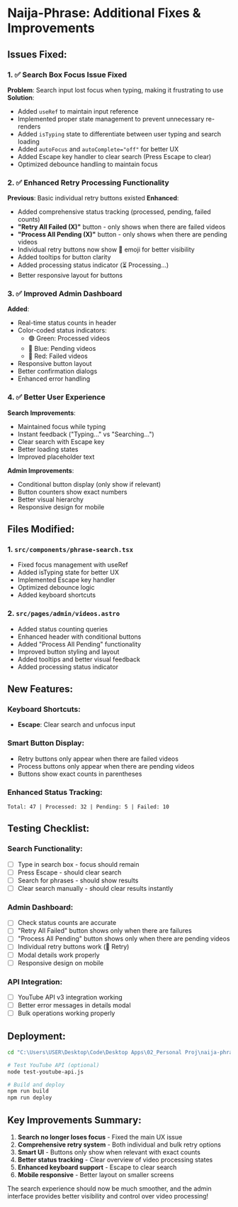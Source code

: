 # Naija-Phrase: Additional Fixes & Improvements

## Issues Fixed:

### 1. ✅ Search Box Focus Issue Fixed
**Problem**: Search input lost focus when typing, making it frustrating to use
**Solution**: 
- Added `useRef` to maintain input reference
- Implemented proper state management to prevent unnecessary re-renders
- Added `isTyping` state to differentiate between user typing and search loading
- Added `autoFocus` and `autoComplete="off"` for better UX
- Added Escape key handler to clear search (Press Escape to clear)
- Optimized debounce handling to maintain focus

### 2. ✅ Enhanced Retry Processing Functionality
**Previous**: Basic individual retry buttons existed
**Enhanced**: 
- Added comprehensive status tracking (processed, pending, failed counts)
- **"Retry All Failed (X)"** button - only shows when there are failed videos
- **"Process All Pending (X)"** button - only shows when there are pending videos
- Individual retry buttons now show 🔄 emoji for better visibility
- Added tooltips for button clarity
- Added processing status indicator (⏳ Processing...)
- Better responsive layout for buttons

### 3. ✅ Improved Admin Dashboard
**Added**:
- Real-time status counts in header
- Color-coded status indicators:
  - 🟢 Green: Processed videos
  - 🔵 Blue: Pending videos  
  - 🔴 Red: Failed videos
- Responsive button layout
- Better confirmation dialogs
- Enhanced error handling

### 4. ✅ Better User Experience
**Search Improvements**:
- Maintained focus while typing
- Instant feedback ("Typing..." vs "Searching...")
- Clear search with Escape key
- Better loading states
- Improved placeholder text

**Admin Improvements**:
- Conditional button display (only show if relevant)
- Button counters show exact numbers
- Better visual hierarchy
- Responsive design for mobile

## Files Modified:

### 1. `src/components/phrase-search.tsx`
- Fixed focus management with useRef
- Added isTyping state for better UX
- Implemented Escape key handler
- Optimized debounce logic
- Added keyboard shortcuts

### 2. `src/pages/admin/videos.astro`
- Added status counting queries  
- Enhanced header with conditional buttons
- Added "Process All Pending" functionality
- Improved button styling and layout
- Added tooltips and better visual feedback
- Added processing status indicator

## New Features:

### Keyboard Shortcuts:
- **Escape**: Clear search and unfocus input

### Smart Button Display:
- Retry buttons only appear when there are failed videos
- Process buttons only appear when there are pending videos
- Buttons show exact counts in parentheses

### Enhanced Status Tracking:
```
Total: 47 | Processed: 32 | Pending: 5 | Failed: 10
```

## Testing Checklist:

### Search Functionality:
- [ ] Type in search box - focus should remain
- [ ] Press Escape - should clear search  
- [ ] Search for phrases - should show results
- [ ] Clear search manually - should clear results instantly

### Admin Dashboard:
- [ ] Check status counts are accurate
- [ ] "Retry All Failed" button shows only when there are failures
- [ ] "Process All Pending" button shows only when there are pending videos  
- [ ] Individual retry buttons work (🔄 Retry)
- [ ] Modal details work properly
- [ ] Responsive design on mobile

### API Integration:
- [ ] YouTube API v3 integration working
- [ ] Better error messages in details modal
- [ ] Bulk operations working properly

## Deployment:

```bash
cd "C:\Users\USER\Desktop\Code\Desktop Apps\02_Personal Proj\naija-phrase"

# Test YouTube API (optional)
node test-youtube-api.js

# Build and deploy
npm run build
npm run deploy
```

## Key Improvements Summary:

1. **Search no longer loses focus** - Fixed the main UX issue
2. **Comprehensive retry system** - Both individual and bulk retry options  
3. **Smart UI** - Buttons only show when relevant with exact counts
4. **Better status tracking** - Clear overview of video processing states
5. **Enhanced keyboard support** - Escape to clear search
6. **Mobile responsive** - Better layout on smaller screens

The search experience should now be much smoother, and the admin interface provides better visibility and control over video processing!
